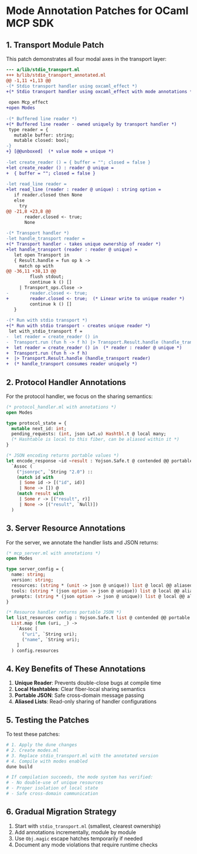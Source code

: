 # Mode Annotation Patches for OCaml MCP SDK

## 1. Transport Module Patch

This patch demonstrates all four modal axes in the transport layer:

```diff
--- a/lib/stdio_transport.ml
+++ b/lib/stdio_transport_annotated.ml
@@ -1,11 +1,13 @@
-(* Stdio transport handler using oxcaml_effect *)
+(* Stdio transport handler using oxcaml_effect with mode annotations *)
 
 open Mcp_effect
+open Modes
 
-(* Buffered line reader *)
+(* Buffered line reader - owned uniquely by transport handler *)
 type reader = {
   mutable buffer: string;
   mutable closed: bool;
-}
+} [@@unboxed]  (* value mode = unique *)
 
-let create_reader () = { buffer = ""; closed = false }
+let create_reader () : reader @ unique = 
+  { buffer = ""; closed = false }
 
-let read_line reader =
+let read_line (reader : reader @ unique) : string option =
   if reader.closed then None
   else
     try
@@ -21,8 +23,8 @@
       reader.closed <- true;
       None
 
-(* Transport handler *)
-let handle_transport reader =
+(* Transport handler - takes unique ownership of reader *)
+let handle_transport (reader : reader @ unique) =
   let open Transport in
   { Result.handle = fun op k ->
     match op with
@@ -36,11 +38,13 @@
         flush stdout;
         continue k () []
     | Transport_ops.Close ->
-        reader.closed <- true;
+        reader.closed <- true;  (* Linear write to unique reader *)
         continue k () []
   }
 
-(* Run with stdio transport *)
+(* Run with stdio transport - creates unique reader *)
 let with_stdio_transport f =
-  let reader = create_reader () in
-  Transport.run (fun h -> f h) |> Transport.Result.handle (handle_transport reader)
+  let reader = create_reader () in  (* reader : reader @ unique *)
+  Transport.run (fun h -> f h) 
+  |> Transport.Result.handle (handle_transport reader)
+  (* handle_transport consumes reader uniquely *)
```

## 2. Protocol Handler Annotations

For the protocol handler, we focus on the sharing semantics:

```ocaml
(* protocol_handler.ml with annotations *)
open Modes

type protocol_state = {
  mutable next_id: int;
  pending_requests: (int, json Lwt.u) Hashtbl.t @ local many;
  (* Hashtable is local to this fiber, can be aliased within it *)
}

(* JSON encoding returns portable values *)
let encode_response ~id ~result : Yojson.Safe.t @ contended @@ portable =
  `Assoc (
    ("jsonrpc", `String "2.0") ::
    (match id with
     | Some id -> [("id", id)]
     | None -> []) @
    (match result with
     | Some r -> [("result", r)]
     | None -> [("result", `Null)])
  )
```

## 3. Server Resource Annotations

For the server, we annotate the handler lists and JSON returns:

```ocaml
(* mcp_server.ml with annotations *)
open Modes

type server_config = {
  name: string;
  version: string;
  resources: (string * (unit -> json @ unique)) list @ local @@ aliased;
  tools: (string * (json option -> json @ unique)) list @ local @@ aliased;
  prompts: (string * (json option -> json @ unique)) list @ local @@ aliased;
}

(* Resource handler returns portable JSON *)
let list_resources config : Yojson.Safe.t list @ contended @@ portable =
  List.map (fun (uri, _) ->
    `Assoc [
      ("uri", `String uri);
      ("name", `String uri);
    ]
  ) config.resources
```

## 4. Key Benefits of These Annotations

1. **Unique Reader**: Prevents double-close bugs at compile time
2. **Local Hashtables**: Clear fiber-local sharing semantics
3. **Portable JSON**: Safe cross-domain message passing
4. **Aliased Lists**: Read-only sharing of handler configurations

## 5. Testing the Patches

To test these patches:

```bash
# 1. Apply the dune changes
# 2. Create modes.ml
# 3. Replace stdio_transport.ml with the annotated version
# 4. Compile with modes enabled
dune build

# If compilation succeeds, the mode system has verified:
# - No double-use of unique resources
# - Proper isolation of local state
# - Safe cross-domain communication
```

## 6. Gradual Migration Strategy

1. Start with `stdio_transport.ml` (smallest, clearest ownership)
2. Add annotations incrementally, module by module
3. Use `Obj.magic` escape hatches temporarily if needed
4. Document any mode violations that require runtime checks